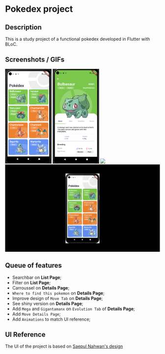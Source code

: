 # Pokedex project

## Description

This is a study project of a functional pokedex developed in Flutter with BLoC.

## Screenshots / GIFs

<img src='documentation-images/list-img.png' height='30%' width='30%'>
<img src='documentation-images/details-img.png' height='30%' width='30%'>
<img src='documentation-images/list.gif'>
<img src='documentation-images/details.gif'>


## Queue of features

* Searchbar on **List Page**;
* Filter on **List Page**;
* Carroussel on **Details Page**;
* `Where to find this pokemon` on **Details Page**;
* Improve design of `Move Tab` on **Details Page**;
* See shiny version on **Details Page**;
* Add `Mega` and `Gigantamanx` on `Evolution Tab` of **Details Page**;
* Add `Move Details Page`;
* Add `Animations` to match UI reference;

## UI Reference

The UI of the project is based on [Saepul Nahwan's design](https://dribbble.com/shots/6563578-Pokedex-App-Animation)

